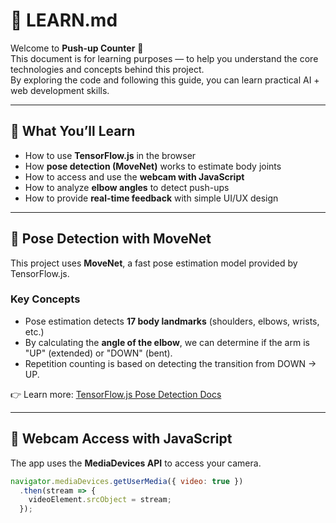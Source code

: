 # 📘 LEARN.md

Welcome to **Push-up Counter** 💪  
This document is for learning purposes — to help you understand the core technologies and concepts behind this project.  
By exploring the code and following this guide, you can learn practical AI + web development skills.

---

## 🌱 What You’ll Learn

- How to use **TensorFlow.js** in the browser  
- How **pose detection (MoveNet)** works to estimate body joints  
- How to access and use the **webcam with JavaScript**  
- How to analyze **elbow angles** to detect push-ups  
- How to provide **real-time feedback** with simple UI/UX design  

---

## 📸 Pose Detection with MoveNet

This project uses **MoveNet**, a fast pose estimation model provided by TensorFlow.js.

### Key Concepts
- Pose estimation detects **17 body landmarks** (shoulders, elbows, wrists, etc.)  
- By calculating the **angle of the elbow**, we can determine if the arm is "UP" (extended) or "DOWN" (bent).  
- Repetition counting is based on detecting the transition from DOWN → UP.  

👉 Learn more: [TensorFlow.js Pose Detection Docs](https://www.tensorflow.org/js/models?hl=en#pose-detection)

---

## 🎥 Webcam Access with JavaScript

The app uses the **MediaDevices API** to access your camera.  

```js
navigator.mediaDevices.getUserMedia({ video: true })
  .then(stream => {
    videoElement.srcObject = stream;
  });
